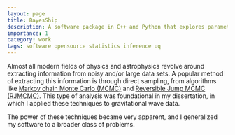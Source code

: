 ```yaml
---
layout: page
title: BayesShip
description: A software package in C++ and Python that explores parameter and model spaces through Markov Chain Monte Carlo algorithms
importance: 1
category: work
tags: software opensource statistics inference uq
---
```


Almost all modern fields of physics and astrophysics revolve around extracting information from noisy and/or large data sets. 
A popular method of extracting this information is through direct sampling, from algorithms like [Markov chain Monte Carlo (MCMC)](/blog/2022/markov-chain-monte-carlo/) and [Reversible Jump MCMC (RJMCMC)](/blog/2022/rj-markov-chain-monte-carlo/). 
This type of analysis was foundational in my dissertation, in which I applied these techniques to gravitational wave data.

The power of these techniques became very apparent, and I generalized my software to a broader class of problems. 



